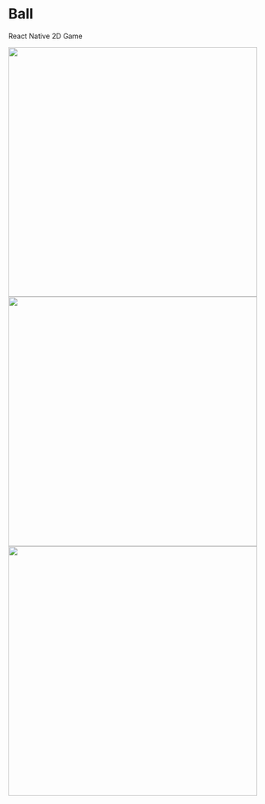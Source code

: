 # Ball
React Native 2D Game 
<p float="left">
<img src="https://user-images.githubusercontent.com/58332892/202477296-08f0b0ec-61bc-49de-bee8-273b5c54e441.png" height="500" />
<img src="https://user-images.githubusercontent.com/58332892/202492213-ba382878-47a6-4fa1-9d09-6131436d99dd.png" height="500" />
<img src="https://user-images.githubusercontent.com/58332892/202493173-c6603e7f-6df7-4205-970a-ce3c381bc5d1.png" height="500" />

</p>
